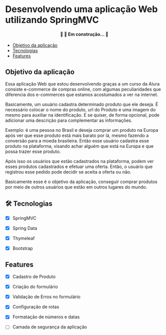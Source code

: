 # Desenvolvendo uma aplicação Web utilizando SpringMVC
<h4 align="center"> 
	🚧   🚀 Em construção...  🚧
</h4>

* [Objetivo da aplicação](#objetivo-da-aplicação)
* [Tecnologias](#tecnologias)
* [Features](#features)


## Objetivo da aplicação


Essa aplicação Web que estou desenvolvendo graças a um curso da Alura consiste e-commerce de compras online, com algumas peculiaridades que diferencia
dos e-commerces que estamos acostumados a ver na internet.

Basicamente, um usuário cadastra determinado produto que ele deseja.
É necessário colocar o nome do produto, url do Produto e uma imagem do mesmo para auxiliar na identificação. E se quiser,
de forma opcional, pode adicionar uma descrição para complementar as informações.

Exemplo: é uma pessoa no Brasil e deseja comprar um produto na Europa após ver que esse produto está mais
barato por lá, mesmo fazendo a conversão para a moeda brasileira. Então esse usuário cadastra esse produto na plataforma,
visando achar alguém que está na Europa e que possa trazer esse produto.

Após isso os usuários que estão cadastrados na plataforma, podem ver esses produtos cadastrados e efetuar uma oferta.
Então, o usuário que registrou esse pedido pode decidir se aceita a oferta ou não.

Basicamente esse é o objetivo da aplicação, conseguir comprar produtos por meio de outros usuários que estão em outros 
lugares do mundo.


## 🛠 Tecnologias

- [x] SpringMVC
- [x] Spring Data
- [x] Thymeleaf
- [x] Bootstrap


## Features

- [x] Cadastro de Produto
- [x] Criação do formulário
- [x] Validação de Erros no formulário
- [x] Configuração de rotas
- [x] Formatação de números e datas
- [ ] Camada de segurança da aplicação












